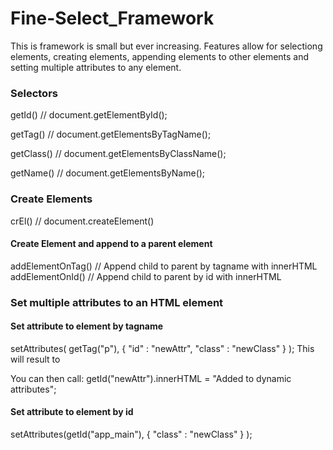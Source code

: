 # Fine-Select_Framework

This is framework is small but ever increasing. Features allow for selectiong elements, 
creating elements, appending elements to other elements and setting multiple attributes to any element.

### Selectors
getId()           // document.getElementById();

getTag()          // document.getElementsByTagName();

getClass()        // document.getElementsByClassName();

getName()         // document.getElementsByName();

### Create Elements
crEl()            // document.createElement()
#### Create Element and append to a parent element
addElementOnTag() // Append child to parent by tagname with innerHTML
addElementOnId()  // Append child to parent by id with innerHTML

### Set multiple attributes to an HTML element 

#### Set attribute to element by tagname
setAttributes( getTag("p"), 
    { "id" : "newAttr", "class" : "newClass" }
);
This will result to <p id="newAttr" class="newClass"></p>
You can then call:
getId("newAttr").innerHTML = "Added to dynamic attributes";

#### Set attribute to element by id 
setAttributes(getId("app_main"), 
    { "class" : "newClass" }
);

